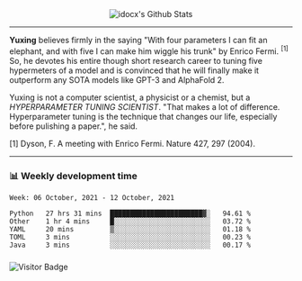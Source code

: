 <div align="center">
    <img align="center" src="https://github-readme-stats.vercel.app/api?username=idocx&show_icons=true&count_private=true&hide_border=true" alt="idocx's Github Stats"></img>
</div>

---

**Yuxing** believes firmly in the saying "With four parameters I can fit an elephant, and with five I can make him wiggle his trunk" by Enrico Fermi. <sup>[1]</sup> So, he devotes his entire though short research career to tuning five hypermeters of a model and is convinced that he will finally make it outperform any SOTA models like GPT-3 and AlphaFold 2.

Yuxing is not a computer scientist, a physicist or a chemist, but a *HYPERPARAMETER TUNING SCIENTIST*. "That makes a lot of difference. Hyperparameter tuning is the technique that changes our life, especially before pulishing a paper.", he said.

[1] Dyson, F. A meeting with Enrico Fermi. Nature 427, 297 (2004).


---

### 📊 Weekly development time
<!--START_SECTION:waka-->
```text
Week: 06 October, 2021 - 12 October, 2021

Python   27 hrs 31 mins  ███████████████████████▓░   94.61 % 
Other    1 hr 4 mins     █░░░░░░░░░░░░░░░░░░░░░░░░   03.72 % 
YAML     20 mins         ▒░░░░░░░░░░░░░░░░░░░░░░░░   01.18 % 
TOML     3 mins          ░░░░░░░░░░░░░░░░░░░░░░░░░   00.23 % 
Java     3 mins          ░░░░░░░░░░░░░░░░░░░░░░░░░   00.17 % 
```
<!--END_SECTION:waka-->

### 

![Visitor Badge](https://visitor-badge.laobi.icu/badge?page_id=idocx.idocx)